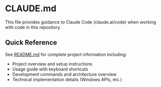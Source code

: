 # CLAUDE.md

This file provides guidance to Claude Code (claude.ai/code) when working with code in this
repository.

## Quick Reference

See [README.md](./README.md) for complete project information including:

- Project overview and setup instructions
- Usage guide with keyboard shortcuts
- Development commands and architecture overview
- Technical implementation details (Windows APIs, etc.)
